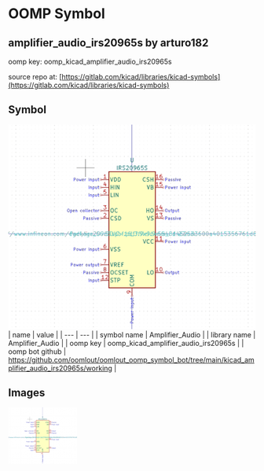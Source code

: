 # OOMP Symbol  
## amplifier_audio_irs20965s  by arturo182  
  
oomp key: oomp_kicad_amplifier_audio_irs20965s  
  
source repo at: [https://gitlab.com/kicad/libraries/kicad-symbols](https://gitlab.com/kicad/libraries/kicad-symbols)  
## Symbol  
  
[![working.png](working_600.png)](working.png)  
| name | value | 
| --- | --- | 
| symbol name | Amplifier_Audio | 
| library name | Amplifier_Audio | 
| oomp key | oomp_kicad_amplifier_audio_irs20965s | 
| oomp bot github | https://github.com/oomlout/oomlout_oomp_symbol_bot/tree/main/kicad_amplifier_audio_irs20965s/working | 
## Images  
  
[![working.png](working_140.png)](working.png)  
